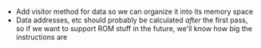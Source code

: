 
- Add visitor method for data so we can organize it into its memory space
- Data addresses, etc should probably be calculated _after_ the first pass, so if we want to support ROM stuff in the future, we'll know how big the instructions are